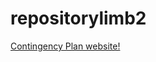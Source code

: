 # repositorylimb2


<a href="https://endraw.github.io/repositorylimb2/1sthtml1.1/index.html">Contingency Plan website!</a>
